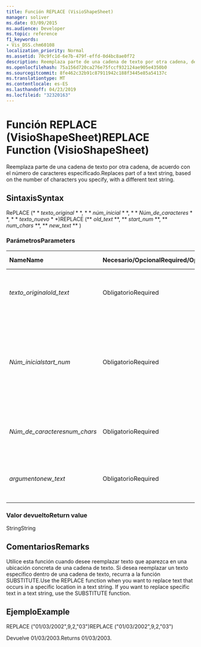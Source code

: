 ```yaml
---
title: Función REPLACE (VisioShapeSheet)
manager: soliver
ms.date: 03/09/2015
ms.audience: Developer
ms.topic: reference
f1_keywords:
- Vis_DSS.chm60108
localization_priority: Normal
ms.assetid: 70c9fc1d-6e7b-479f-effd-0d4bc8ae0f72
description: Reemplaza parte de una cadena de texto por otra cadena, de acuerdo con el número de caracteres especificado.
ms.openlocfilehash: 75a156d720ca276e75fccf932124ae905e4350b0
ms.sourcegitcommit: 8fe462c32b91c87911942c188f3445e85a54137c
ms.translationtype: MT
ms.contentlocale: es-ES
ms.lasthandoff: 04/23/2019
ms.locfileid: "32320163"
---
```

# <a name="replace-function-visioshapesheet"></a><span data-ttu-id="bfb43-103">Función REPLACE (VisioShapeSheet)</span><span class="sxs-lookup"><span data-stu-id="bfb43-103">REPLACE Function (VisioShapeSheet)</span></span>

<span data-ttu-id="bfb43-104">Reemplaza parte de una cadena de texto por otra cadena, de acuerdo con el número de caracteres especificado.</span><span class="sxs-lookup"><span data-stu-id="bfb43-104">Replaces part of a text string, based on the number of characters you specify, with a different text string.</span></span>
  
## <a name="syntax"></a><span data-ttu-id="bfb43-105">Sintaxis</span><span class="sxs-lookup"><span data-stu-id="bfb43-105">Syntax</span></span>

<span data-ttu-id="bfb43-106">RePLACE (\* \* *texto_original* \* \*, \* \* *núm_inicial* \* \*, \* \* *Núm_de_caracteres* \* \*, \* \* *texto_nuevo* \* \*)</span><span class="sxs-lookup"><span data-stu-id="bfb43-106">REPLACE (\*\* *old_text* \*\*, \*\* *start_num* \*\*, \*\* *num_chars* \*\*, \*\* *new_text* \*\* )</span></span> 
  
### <a name="parameters"></a><span data-ttu-id="bfb43-107">Parámetros</span><span class="sxs-lookup"><span data-stu-id="bfb43-107">Parameters</span></span>

|<span data-ttu-id="bfb43-108">**Name**</span><span class="sxs-lookup"><span data-stu-id="bfb43-108">**Name**</span></span>|<span data-ttu-id="bfb43-109">**Necesario/Opcional**</span><span class="sxs-lookup"><span data-stu-id="bfb43-109">**Required/Optional**</span></span>|<span data-ttu-id="bfb43-110">**Tipo de datos**</span><span class="sxs-lookup"><span data-stu-id="bfb43-110">**Data Type**</span></span>|<span data-ttu-id="bfb43-111">**Descripción**</span><span class="sxs-lookup"><span data-stu-id="bfb43-111">**Description**</span></span>|
|:-----|:-----|:-----|:-----|
| <span data-ttu-id="bfb43-112">_texto_original_</span><span class="sxs-lookup"><span data-stu-id="bfb43-112">_old_text_</span></span> <br/> |<span data-ttu-id="bfb43-113">Obligatorio</span><span class="sxs-lookup"><span data-stu-id="bfb43-113">Required</span></span>  <br/> |<span data-ttu-id="bfb43-114">**String**</span><span class="sxs-lookup"><span data-stu-id="bfb43-114">**String**</span></span> <br/> |<span data-ttu-id="bfb43-115">El texto en el que desea reemplazar algunos caracteres.</span><span class="sxs-lookup"><span data-stu-id="bfb43-115">The text in which you want to replace some characters.</span></span>  <br/> |
| <span data-ttu-id="bfb43-116">_Núm_inicial_</span><span class="sxs-lookup"><span data-stu-id="bfb43-116">_start_num_</span></span> <br/> |<span data-ttu-id="bfb43-117">Obligatorio</span><span class="sxs-lookup"><span data-stu-id="bfb43-117">Required</span></span>  <br/> |<span data-ttu-id="bfb43-118">**Number**</span><span class="sxs-lookup"><span data-stu-id="bfb43-118">**Number**</span></span> <br/> |<span data-ttu-id="bfb43-119">Posición del carácter en _texto_original_ que se desea reemplazar por _texto_nuevo_.</span><span class="sxs-lookup"><span data-stu-id="bfb43-119">The position of the character in  _old_text_ that you want to replace with  _new_text_.</span></span> <span data-ttu-id="bfb43-120">El primer carácter de la cadena ocupa la posición 1.</span><span class="sxs-lookup"><span data-stu-id="bfb43-120">The first character in the string is position 1.</span></span>  <br/> |
| <span data-ttu-id="bfb43-121">_Núm_de_caracteres_</span><span class="sxs-lookup"><span data-stu-id="bfb43-121">_num_chars_</span></span> <br/> |<span data-ttu-id="bfb43-122">Obligatorio</span><span class="sxs-lookup"><span data-stu-id="bfb43-122">Required</span></span>  <br/> |<span data-ttu-id="bfb43-123">**Number**</span><span class="sxs-lookup"><span data-stu-id="bfb43-123">**Number**</span></span> <br/> |<span data-ttu-id="bfb43-124">El número de caracteres en _texto_original_ que desea reemplazar.</span><span class="sxs-lookup"><span data-stu-id="bfb43-124">The number of characters in  _old_text_ that you want to replace</span></span>  <br/> |
| <span data-ttu-id="bfb43-125">_argumento_</span><span class="sxs-lookup"><span data-stu-id="bfb43-125">_new_text_</span></span> <br/> |<span data-ttu-id="bfb43-126">Obligatorio</span><span class="sxs-lookup"><span data-stu-id="bfb43-126">Required</span></span>  <br/> |<span data-ttu-id="bfb43-127">**String**</span><span class="sxs-lookup"><span data-stu-id="bfb43-127">**String**</span></span> <br/> |<span data-ttu-id="bfb43-128">Texto que va a reemplazar los caracteres de _texto_original_.</span><span class="sxs-lookup"><span data-stu-id="bfb43-128">The text that will replace characters in  _old_text_.</span></span>  <br/> |
   
### <a name="return-value"></a><span data-ttu-id="bfb43-129">Valor devuelto</span><span class="sxs-lookup"><span data-stu-id="bfb43-129">Return value</span></span>

<span data-ttu-id="bfb43-130">String</span><span class="sxs-lookup"><span data-stu-id="bfb43-130">String</span></span>
  
## <a name="remarks"></a><span data-ttu-id="bfb43-131">Comentarios</span><span class="sxs-lookup"><span data-stu-id="bfb43-131">Remarks</span></span>

<span data-ttu-id="bfb43-p102">Utilice esta función cuando desee reemplazar texto que aparezca en una ubicación concreta de una cadena de texto. Si desea reemplazar un texto específico dentro de una cadena de texto, recurra a la función SUBSTITUTE.</span><span class="sxs-lookup"><span data-stu-id="bfb43-p102">Use the REPLACE function when you want to replace text that occurs in a specific location in a text string. If you want to replace specific text in a text string, use the SUBSTITUTE function.</span></span>
  
## <a name="example"></a><span data-ttu-id="bfb43-134">Ejemplo</span><span class="sxs-lookup"><span data-stu-id="bfb43-134">Example</span></span>

<span data-ttu-id="bfb43-135">REPLACE ("01/03/2002",9,2,"03")</span><span class="sxs-lookup"><span data-stu-id="bfb43-135">REPLACE ("01/03/2002",9,2,"03")</span></span> 
  
<span data-ttu-id="bfb43-136">Devuelve 01/03/2003.</span><span class="sxs-lookup"><span data-stu-id="bfb43-136">Returns 01/03/2003.</span></span> 
  

